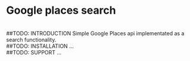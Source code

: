 <h1>Google places search</h1>
<br>
##TODO: INTRODUCTION
Simple Google Places api implementated as a search functionality. 
<br>
##TODO: INSTALLATION
...
<br>
##TODO: SUPPORT
...
<br>
